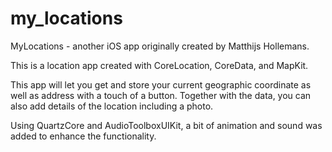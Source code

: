 # my_locations

MyLocations - another iOS app originally created by Matthijs Hollemans.

This is a location app created with CoreLocation, CoreData, and MapKit.

This app will let you get and store your current geographic coordinate as well as address with a touch of a button. Together with the data, you can also add details of the location including a photo.

Using QuartzCore and AudioToolboxUIKit, a bit of animation and sound was added to enhance the functionality.